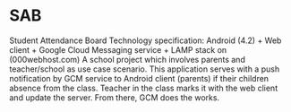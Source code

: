 # SAB
Student Attendance Board
Technology specification: Android (4.2) + Web client + Google Cloud Messaging service + LAMP stack on (000webhost.com)
A school project which involves parents and teacher/school as use case scenario.
This application serves with a push notification by GCM service to Android client (parents) if their children absence from the class.
Teacher in the class marks it with the web client and update the server. From there, GCM does the works.
